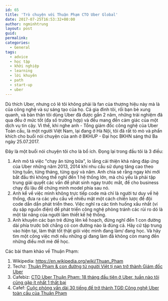 ```yaml
---
id: 65
title: 'Trò chuyện với Thuận Phạm CTO Uber Global'
date: 2017-07-25T16:53:32+00:00
author: ngminhtrung
layout: post
guid: 
permalink:
categories:
  - General
tags:
  - advice
  - học tập
  - khởi nghiệp
  - learning
  - lời khuyên
  - path
  - start-up
  - uber
---
```

Dù thích Uber, nhưng có lẽ tôi không phải là fan của thương hiệu này mà là của công nghệ và sự sáng tạo của họ. Cả gia đình tôi, rồi bạn bè xung quanh, và bản thân tôi dùng Uber đã được gần 2 năm, những trải nghiệm đã qua đều ở mức tốt (đa số trường hợp) và đều mang đến cảm giác của một dịch vụ tin cậy. Vì thế, khi nghe anh - Tổng giám đốc công nghệ của Uber Toàn cầu, là một người Việt Nam, lại đang ở Hà Nội, tôi đã rất tò mò và phấn khích cho buổi nói chuyện của anh ở BKHUP - Đại học BKHN sáng thứ Ba ngày 25.07.2017.

Đây là một buổi nói chuyện tôi cho là bổ ích. Đọng lại trong đầu tôi là 3 điều:

  1. Anh mô tả việc "chạy ăn từng bữa", lo lắng cải thiện khả năng đáp ứng của Uber những năm 2013, 2014 khi nhu cầu sử dụng tăng cao theo từng tuần, từng tháng, từng quý và năm. Anh chia sẻ rằng ngay khi mới bắt đầu thì không thể nghĩ đến 1 hệ thống lớn, mà chủ yếu là phải tập trung giải quyết các vấn đề phát sinh ngay trước mắt, để cho business chạy đủ lâu để chứng minh model phía sau nó.
  2. Anh kể về việc mình không trực tiếp code mà chỉ là người tư duy về hệ thống, đưa ra các yêu cầu về nhiều mặt một cách chiến lược để đội code dần dần phát triển theo. Việc nghĩ ra các tình huống xấu nhất (ví dụ sập nguồn điện) để phát triển công nghệ phòng tránh các rủi ro dó là một tài năng của người làm thiết kế hệ thống.
  3. Anh khuyên các bạn trẻ đừng lên kế hoạch, đừng nghĩ đến 1 con đường dài phía trước bởi chẳng có con đường nào là đúng cả. Hãy cứ tập trung vào hiện tại, làm thật tốt thật giỏi việc mình đang làm/ đang học. Và hãy tìm một công việc mới nếu những gì đang làm đã không còn mang đến những điều mới mẻ để học.

Các bài tham khảo về Thuận Phạm:

  1. Wikipedia: <https://en.wikipedia.org/wiki/Thuan_Pham>
  2. Techz: [Thuận Phạm & con đường từ người Việt tị nạn trở thành Giám đốc Uber](http://www.techz.vn/thuan-pham-con-duong-tu-nguoi-viet-ti-nan-tro-thanh-giam-doc-uber-ylt47103.html)
  3. Cafebiz: [CTO Uber Thuận Phạm: 18 tháng đầu tiên ở Uber, tuần nào tôi cũng gặp ít nhất 1 thất bại](http://cafebiz.vn/cto-uber-thuan-pham-18-thang-dau-tien-o-uber-tuan-nao-toi-cung-gap-it-nhat-1-that-bai-20170725162638783.chn)
  4. Cafef: [Cuộc phỏng vấn dài 30 tiếng để trở thành TGĐ Công nghệ Uber toàn cầu của Thuận Phạm](http://cafef.vn/cuoc-phong-van-dai-30-tieng-de-tro-thanh-tgd-cong-nghe-uber-toan-cau-cua-thuan-pham-20170725141310158.chn)